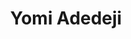 ---
title: Yomi Adedeji
featured_image: /uploads/people/team.jpg
image_description: Black and white collage of business executives
name: Yomi Adedeji
designation: Chief Executive Officer
profile: executive
position: 1
image: /uploads/people/leadership/yomi.png
summary: |-
    Lorem ipsum is placeholder text commonly used in the graphic,  print, and publishing industries for previewing layouts and visual mockups
detail: |-
    Yomi Adedeji co-founded Softcom Limited in 2007. Since the company’s formation, Yomi has held several positions including those of the managing partner, CEO, and Head-IT. Yomi is a tech enthusiast which emphasizes his commitment to building a solutions company focused on connecting people, businesses, and communities in Africa using technology. Under his leadership, Softcom has pioneered some of Africa’s largest technology-focused deployments in addressing various problems for leading telecoms, consumer goods, financial, retail and governmental organizations. Yomi received a B.Sc from Covenant University in 2007, and is an Alumnus of the Stanford University SEED Program. 
---